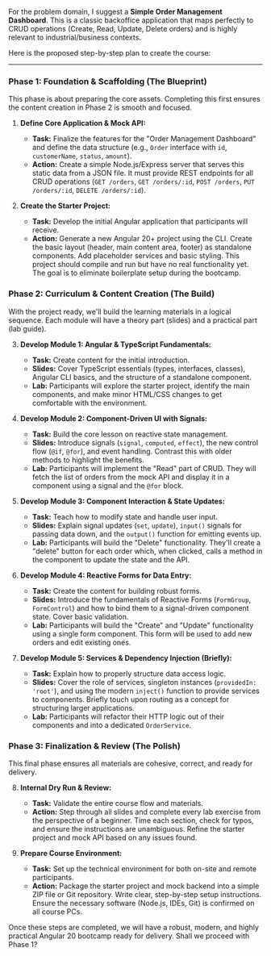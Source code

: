 For the problem domain, I suggest a **Simple Order Management Dashboard**. This is a classic backoffice application that maps perfectly to CRUD operations (Create, Read, Update, Delete orders) and is highly relevant to industrial/business contexts.

Here is the proposed step-by-step plan to create the course:

---

### **Phase 1: Foundation & Scaffolding (The Blueprint)**

This phase is about preparing the core assets. Completing this first ensures the content creation in Phase 2 is smooth and focused.

1.  **Define Core Application & Mock API:**
    * **Task:** Finalize the features for the "Order Management Dashboard" and define the data structure (e.g., `Order` interface with `id`, `customerName`, `status`, `amount`).
    * **Action:** Create a simple Node.js/Express server that serves this static data from a JSON file. It must provide REST endpoints for all CRUD operations (`GET /orders`, `GET /orders/:id`, `POST /orders`, `PUT /orders/:id`, `DELETE /orders/:id`).

2.  **Create the Starter Project:**
    * **Task:** Develop the initial Angular application that participants will receive.
    * **Action:** Generate a new Angular 20+ project using the CLI. Create the basic layout (header, main content area, footer) as standalone components. Add placeholder services and basic styling. This project should compile and run but have no real functionality yet. The goal is to eliminate boilerplate setup during the bootcamp.

### **Phase 2: Curriculum & Content Creation (The Build)**

With the project ready, we'll build the learning materials in a logical sequence. Each module will have a theory part (slides) and a practical part (lab guide).

3.  **Develop Module 1: Angular & TypeScript Fundamentals:**
    * **Task:** Create content for the initial introduction.
    * **Slides:** Cover TypeScript essentials (types, interfaces, classes), Angular CLI basics, and the structure of a standalone component.
    * **Lab:** Participants will explore the starter project, identify the main components, and make minor HTML/CSS changes to get comfortable with the environment.

4.  **Develop Module 2: Component-Driven UI with Signals:**
    * **Task:** Build the core lesson on reactive state management.
    * **Slides:** Introduce signals (`signal`, `computed`, `effect`), the new control flow (`@if`, `@for`), and event handling. Contrast this with older methods to highlight the benefits.
    * **Lab:** Participants will implement the "Read" part of CRUD. They will fetch the list of orders from the mock API and display it in a component using a signal and the `@for` block.

5.  **Develop Module 3: Component Interaction & State Updates:**
    * **Task:** Teach how to modify state and handle user input.
    * **Slides:** Explain signal updates (`set`, `update`), `input()` signals for passing data down, and the `output()` function for emitting events up.
    * **Lab:** Participants will build the "Delete" functionality. They'll create a "delete" button for each order which, when clicked, calls a method in the component to update the state and the API.

6.  **Develop Module 4: Reactive Forms for Data Entry:**
    * **Task:** Create the content for building robust forms.
    * **Slides:** Introduce the fundamentals of Reactive Forms (`FormGroup`, `FormControl`) and how to bind them to a signal-driven component state. Cover basic validation.
    * **Lab:** Participants will build the "Create" and "Update" functionality using a single form component. This form will be used to add new orders and edit existing ones.

7.  **Develop Module 5: Services & Dependency Injection (Briefly):**
    * **Task:** Explain how to properly structure data access logic.
    * **Slides:** Cover the role of services, singleton instances (`providedIn: 'root'`), and using the modern `inject()` function to provide services to components. Briefly touch upon routing as a concept for structuring larger applications.
    * **Lab:** Participants will refactor their HTTP logic out of their components and into a dedicated `OrderService`.

### **Phase 3: Finalization & Review (The Polish)**

This final phase ensures all materials are cohesive, correct, and ready for delivery.

8.  **Internal Dry Run & Review:**
    * **Task:** Validate the entire course flow and materials.
    * **Action:** Step through all slides and complete every lab exercise from the perspective of a beginner. Time each section, check for typos, and ensure the instructions are unambiguous. Refine the starter project and mock API based on any issues found.

9.  **Prepare Course Environment:**
    * **Task:** Set up the technical environment for both on-site and remote participants.
    * **Action:** Package the starter project and mock backend into a simple ZIP file or Git repository. Write clear, step-by-step setup instructions. Ensure the necessary software (Node.js, IDEs, Git) is confirmed on all course PCs.

Once these steps are completed, we will have a robust, modern, and highly practical Angular 20 bootcamp ready for delivery. Shall we proceed with Phase 1?
